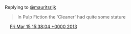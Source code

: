 Replying to [@mauritsrijk](https://twitter.com/mauritsrijk/status/311811503445667842)

> In Pulp Fiction the 'Cleaner' had quite some stature

<img src="../../media/tweet.ico" width="12" /> [Fri Mar 15 15:38:04 +0000 2013](https://twitter.com/DromerDenker/status/312588515634470914)